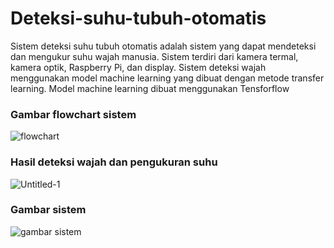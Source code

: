 # Deteksi-suhu-tubuh-otomatis
Sistem deteksi suhu tubuh otomatis adalah sistem yang dapat mendeteksi dan mengukur suhu wajah manusia. Sistem terdiri dari kamera termal, kamera optik, Raspberry Pi, dan display. Sistem deteksi wajah menggunakan model machine learning yang dibuat dengan metode transfer learning. Model machine learning dibuat menggunakan Tensforflow 

### Gambar flowchart sistem

![flowchart](https://user-images.githubusercontent.com/101391849/220113881-c8f1556d-b8f0-41dc-be71-dcc0861475a3.JPG)

### Hasil deteksi wajah dan pengukuran suhu

![Untitled-1](https://user-images.githubusercontent.com/101391849/220138173-618f651c-2076-4340-a4cf-01ec7c98a6b0.png)

### Gambar sistem

![gambar sistem](https://user-images.githubusercontent.com/101391849/220141197-88457388-dfd9-4c0c-bc40-9c81bec2dbf2.JPG)
